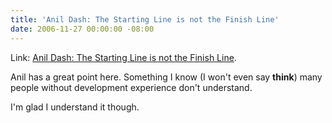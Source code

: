 ```yaml
---
title: 'Anil Dash: The Starting Line is not the Finish Line'
date: 2006-11-27 00:00:00 -08:00
---
```


<p>Link: <a title="Anil Dash: The Starting Line is not the Finish Line" href="http://www.dashes.com/anil/2006/11/27/the_starting_li">Anil Dash: The Starting Line is not the Finish Line</a>.
</p>
<p>
Anil has a great point here. Something I know (I won't even say <strong>think</strong>) many people without development experience don't understand.
</p>
<p>
I'm glad I understand it though.
</p>
